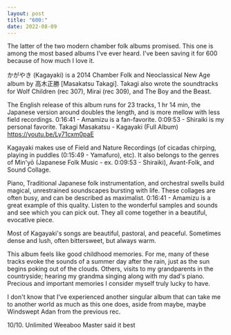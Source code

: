 ```yaml
---
layout: post
title: "600:"
date: 2022-08-09
---
```


The latter of the two modern chamber folk albums promised. This one is among the most based albums I've ever heard. I've been saving it for 600 because of how much I love it.

かがやき (Kagayaki) is a 2014 Chamber Folk and Neoclassical New Age album by 高木正勝 [Masakatsu Takagi]. Takagi also wrote the soundtracks for Wolf Children (rec 307), Mirai (rec 309), and The Boy and the Beast.

The English release of this album runs for 23 tracks, 1 hr 14 min, the Japanese version around doubles the length, and is more mellow with less field recordings. 0:16:41 - Amamizu is a fan-favorite. 0:09:53 - Shiraiki is my personal favorite.
 Takagi Masakatsu - Kagayaki (Full Album)
https://youtu.be/Ly71cxm0paE

Kagayaki makes use of Field and Nature Recordings (of cicadas chirping, playing in puddles (0:15:49 - Yamafuro), etc). It also belongs to the genres of Min'yō (Japanese Folk Music - ex. 0:09:53 - Shiraiki), Avant-Folk, and Sound Collage.

Piano, Traditional Japanese folk instrumentation, and orchestral swells build magical, unrestrained soundscapes bursting with life. These collages are often busy, and can be described as maximalist. 0:16:41 - Amamizu is a great example of this quality. Listen to the wonderful samples and sounds and see which you can pick out. They all come together in a beautiful, evocative piece.

Most of Kagayaki's songs are beautiful, pastoral, and peaceful. Sometimes dense and lush, often bittersweet, but always warm.

This album feels like good childhood memories. For me, many of these tracks evoke the sounds of a summer day after the rain, just as the sun begins poking out of the clouds. Others, visits to my grandparents in the countryside; hearing my grandma singing along with my dad's piano. Precious and important memories I consider myself truly lucky to have.

I don't know that I've experienced another singular album that can take me to another world as much as this one does, aside from maybe, maybe Windswept Adan from the previous rec.

10/10.
Unlimited Weeaboo Master said it best

